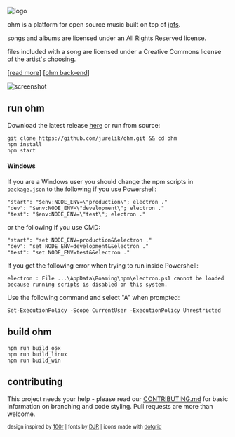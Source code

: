 ![logo](./src/assets/icon/icon.svg)

ohm is a platform for open source music built on top of [ipfs](https://ipfs.io/).

songs and albums are licensed under an All Rights Reserved license.

files included with a song are licensed under a Creative Commons license of the artist's choosing.

\[[read more](https://ohm.rip)\] \[[ohm back-end](https://github.com/jurelik/ohm-be)\]

![screenshot](screenshot.jpg)

## run ohm
Download the latest release [here](https://github.com/jurelik/ohm/releases) or run from source:
```
git clone https://github.com/jurelik/ohm.git && cd ohm
npm install
npm start
```

#### Windows
If you are a Windows user you should change the npm scripts in `package.json` to the following if you use Powershell:
```
"start": "$env:NODE_ENV=\"production\"; electron ."
"dev": "$env:NODE_ENV=\"development\"; electron ."
"test": "$env:NODE_ENV=\"test\"; electron ."
```
or the following if you use CMD:
```
"start": "set NODE_ENV=production&&electron ."
"dev": "set NODE_ENV=development&&electron ."
"test": "set NODE_ENV=test&&electron ."
```

If you get the following error when trying to run inside Powershell:
```
electron : File ...\AppData\Roaming\npm\electron.ps1 cannot be loaded because running scripts is disabled on this system.
```
Use the following command and select "A" when prompted:
```
Set-ExecutionPolicy -Scope CurrentUser -ExecutionPolicy Unrestricted
```

## build ohm
```
npm run build_osx
npm run build_linux
npm run build_win
```

## contributing
This project needs your help - please read our [CONTRIBUTING.md](CONTRIBUTING.md) for basic information on branching and code styling. Pull requests are more than welcome.

<sub>design inspired by [100r](https://100r.co/) | fonts by [DJR](https://djr.com/) | icons made with [dotgrid](https://100r.co/site/dotgrid.html)</sub>
